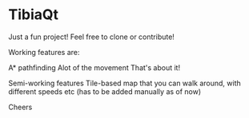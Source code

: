 # TibiaQt

Just a fun project!
Feel free to clone or contribute!

Working features are:

A* pathfinding
Alot of the movement
That's about it!

Semi-working features
Tile-based map that you can walk around, with different speeds etc (has to be added manually as of now)

Cheers
